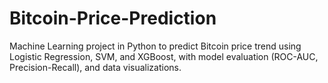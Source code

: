 # Bitcoin-Price-Prediction
Machine Learning project in Python to predict Bitcoin price trend  using Logistic Regression, SVM, and XGBoost, with model evaluation (ROC-AUC, Precision-Recall), and data visualizations.
